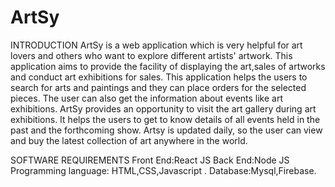 # ArtSy
INTRODUCTION
ArtSy is a web application  which is very helpful for art lovers and others who want to explore different artists' artwork.
This application aims to provide the facility of displaying the art,sales of  artworks and conduct  art exhibitions for sales.
This application helps the users to search for arts and paintings and they can place orders for the selected pieces. 
The user can also get the information about events like  art exhibitions.
ArtSy provides an opportunity to visit the art gallery during art exhibitions.
It helps the users to get to know details of all events held in the past and the forthcoming show. 
Artsy is updated daily, so the user can view and buy the latest collection of art anywhere in the world.

SOFTWARE REQUIREMENTS
Front End:React JS
Back End:Node JS
Programming language:  HTML,CSS,Javascript .
Database:Mysql,Firebase.

